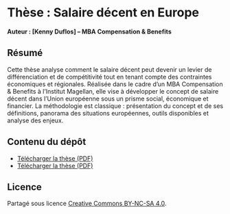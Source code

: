 # Thèse : Salaire décent en Europe
**Auteur : [Kenny Duflos] – MBA Compensation & Benefits**

## Résumé
Cette thèse analyse comment le salaire décent peut devenir un levier de différenciation et de compétitivité tout en tenant compte des contraintes économiques et régionales.
Réalisée dans le cadre d’un MBA Compensation & Benefits à l’Institut Magellan, elle vise à développer le concept de salaire décent dans l’Union européenne sous un prisme social, économique et financier. La méthodologie est classique : présentation du concept et de ses définitions, panorama des situations européennes, outils disponibles et analyse des enjeux.

## Contenu du dépôt
- [Télécharger la thèse (PDF)](these-salaire-decent.pdf)
- [Télécharger la thèse (PDF)](these-salaire-decent.docx)


## Licence
Partagé sous licence [Creative Commons BY-NC-SA 4.0](https://creativecommons.org/licenses/by-nc-sa/4.0/deed.fr).

